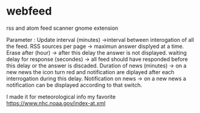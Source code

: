 # webfeed
rss and atom feed scanner gnome extension

Parameter :
Update interval (minutes) ->interval between interogation of all the feed.
RSS sources per page -> maximun answer displyed at a time.
Erase after (hour) -> after this delay the answer is not displayed.
waiting delay for response (secondes) -> all feed should have responded before this delay or the answer is discaded.
Duration of news (minutes) -> on a new news the icon turn red and notification are diplayed after each interrogation during this delay.
Notification on news ->  on a new news a notification can be displayed according to that switch.




I made it for meteorological info 
my favorite   https://www.nhc.noaa.gov/index-at.xml
